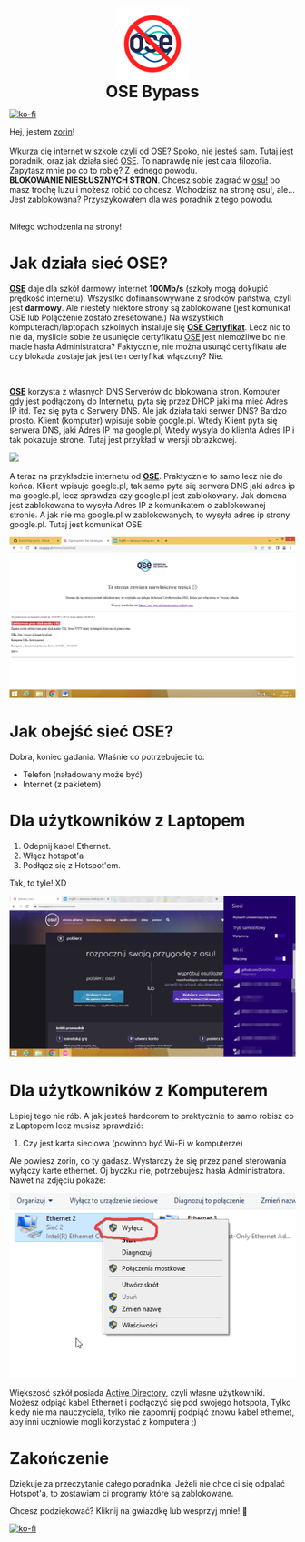 <div align="center">
  <img src="https://github.com/ZorinOnTop/ose-bypass/blob/main/img/logo.png" alt="OSE Bypass" width="128" height="128" />
  <h1 style="margin: 0;">OSE Bypass</h1>
</div>

[![ko-fi](https://ko-fi.com/img/githubbutton_sm.svg)](https://ko-fi.com/L4L013Y3TQ)

Hej, jestem [zorin](https://github.com/ZorinOnTop)! <br><br>Wkurza cię internet w szkole czyli od [OSE](https://ose.gov.pl/)? Spoko, nie jesteś sam. Tutaj jest poradnik, oraz jak działa sieć [OSE](https://ose.gov.pl/). To naprawdę nie jest cała filozofia. Zapytasz mnie po co to robię? Z jednego powodu.
<br>**BLOKOWANIE NIESŁUSZNYCH STRON**. Chcesz sobie zagrać w [osu!](https://osu.ppy.sh/) bo masz trochę luzu i możesz robić co chcesz. Wchodzisz na stronę osu!, ale... Jest zablokowana? Przyszykowałem dla was poradnik z tego powodu.

<br>Miłego wchodzenia na strony!

# Jak działa sieć OSE?

[**OSE**](https://ose.gov.pl/) daje dla szkół darmowy internet **100Mb/s** (szkoły mogą dokupić prędkość internetu). Wszystko dofinansowywane z srodków państwa, czyli jest **darmowy**. Ale niestety niektóre strony są zablokowane (jest komunikat OSE lub Polączenie zostało zresetowane.) Na wszystkich komputerach/laptopach szkolnych instaluje się [**OSE Certyfikat**](https://ose.gov.pl/certyfikaty-ose). Lecz nic to nie da, myślicie sobie że usunięcie certyfikatu [OSE](https://ose.gov.pl/) jest niemożliwe bo nie macie hasła Administratora? Faktycznie, nie można usunąć certyfikatu ale czy blokada zostaje jak jest ten certyfikat włączony? Nie.

<br>

[**OSE**](https://ose.gov.pl/) korzysta z własnych DNS Serverów do blokowania stron. Komputer gdy jest podłączony do Internetu, pyta się przez DHCP jaki ma mieć Adres IP itd. Też się pyta o Serwery DNS. Ale jak działa taki serwer DNS? Bardzo prosto. Klient (komputer) wpisuje sobie google.pl. Wtedy Klient pyta się serwera DNS, jaki Adres IP ma google.pl, Wtedy wysyla do klienta Adres IP i tak pokazuje strone. Tutaj jest przykład w wersji obrazkowej.

<img src="https://wiki.dataspace.pl/wp-content/uploads/2019/12/Adnotacja-2019-12-06-190357.png">

A teraz na przykładzie internetu od [**OSE**](https://ose.gov.pl/). Praktycznie to samo lecz nie do końca. Klient wpisuje google.pl, tak samo pyta się serwera DNS jaki adres ip ma google.pl, lecz sprawdza czy google.pl jest zablokowany. Jak domena jest zablokowana to wysyła Adres IP z komunikatem o zablokowanej stronie. A jak nie ma google.pl w zablokowanych, to wysyła adres ip strony google.pl. Tutaj jest komunikat OSE:

<img src="https://github.com/ZorinOnTop/ose-bypass/blob/main/img/osezablokowane.png">

# Jak obejść sieć OSE?

Dobra, koniec gadania. Właśnie co potrzebujecie to:
* Telefon (naładowany może być)
* Internet (z pakietem)

# Dla użytkowników z Laptopem

1. Odepnij kabel Ethernet.
2. Włącz hotspot'a
3. Podłącz się z Hotspot'em.

Tak, to tyle! XD

<img src="https://github.com/ZorinOnTop/ose-bypass/blob/main/img/ApplicationFrameHost_IevwcSiBGr.png">

# Dla użytkowników z Komputerem

Lepiej tego nie rób. A jak jesteś hardcorem to praktycznie to samo robisz co z Laptopem lecz musisz sprawdzić:

1. Czy jest karta sieciowa (powinno być Wi-Fi w komputerze)

Ale powiesz zorin, co ty gadasz. Wystarczy że się przez panel sterowania wyłączy karte ethernet. Oj byczku nie, potrzebujesz hasła Administratora. Nawet na zdjęciu pokaże:

<img src="https://github.com/ZorinOnTop/ose-bypass/blob/main/img/explorer_Iq3XLOAyln.png">

Większość szkół posiada [Active Directory](https://pl.wikipedia.org/wiki/Active_Directory), czyli własne użytkowniki. Możesz odpiąć kabel Ethernet i podłączyć się pod swojego hotspota, Tylko kiedy nie ma nauczyciela, tylko nie zapomnij podpiąć znowu kabel ethernet, aby inni uczniowie mogli korzystać z komputera ;)

# Zakończenie

Dziękuje za przeczytanie całego poradnika. Jeżeli nie chce ci się odpalać Hotspot'a, to zostawiam ci programy które są zablokowane.

Chcesz podziękować? Kliknij na gwiazdkę lub wesprzyj mnie! 🧡

[![ko-fi](https://ko-fi.com/img/githubbutton_sm.svg)](https://ko-fi.com/L4L013Y3TQ)
